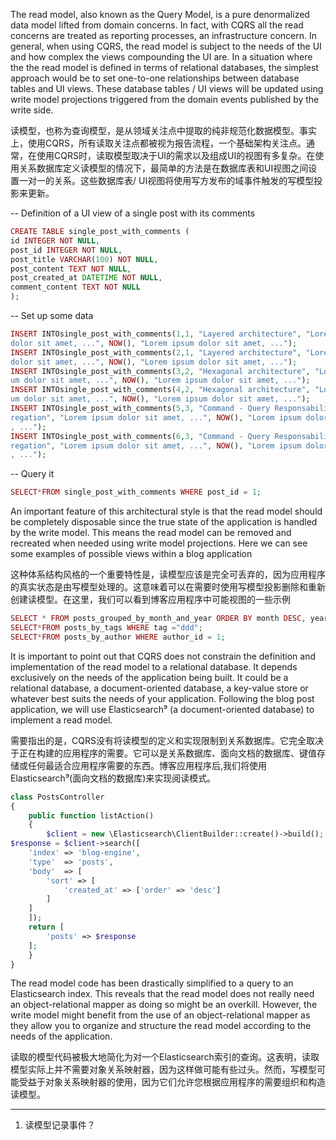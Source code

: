 The read model, also known as the Query Model, is a pure denormalized data model lifted from domain concerns. In fact, with CQRS all the read concerns are treated as reporting processes, an infrastructure concern. In general, when using CQRS, the read model is subject to the needs of the UI and how complex the views compounding the UI are. In a situation where the the read model is defined in terms of relational databases, the simplest approach would be to set one-to-one relationships between database tables and UI views. These database tables / UI views will be updated using write model projections triggered from the domain events published by the write side.

读模型，也称为查询模型，是从领域关注点中提取的纯非规范化数据模型。事实上，使用CQRS，所有读取关注点都被视为报告流程，一个基础架构关注点。通常，在使用CQRS时，读取模型取决于UI的需求以及组成UI的视图有多复杂。在使用关系数据库定义读模型的情况下，最简单的方法是在数据库表和UI视图之间设置一对一的关系。这些数据库表/ UI视图将使用写方发布的域事件触发的写模型投影来更新。

-- Definition of a UI view of a single post with its comments

```php
CREATE TABLE single_post_with_comments (
id INTEGER NOT NULL,
post_id INTEGER NOT NULL,
post_title VARCHAR(100) NOT NULL,
post_content TEXT NOT NULL,
post_created_at DATETIME NOT NULL,
comment_content TEXT NOT NULL
);
```

-- Set up some data

```php
INSERT INTOsingle_post_with_comments(1,1, "Layered architecture", "Lorem ipsum\
dolor sit amet, ...", NOW(), "Lorem ipsum dolor sit amet, ...");
INSERT INTOsingle_post_with_comments(2,1, "Layered architecture", "Lorem ipsum\
dolor sit amet, ...", NOW(), "Lorem ipsum dolor sit amet, ...");
INSERT INTOsingle_post_with_comments(3,2, "Hexagonal architecture", "Lorem ips\
um dolor sit amet, ...", NOW(), "Lorem ipsum dolor sit amet, ...");
INSERT INTOsingle_post_with_comments(4,2, "Hexagonal architecture", "Lorem ips\
um dolor sit amet, ...", NOW(), "Lorem ipsum dolor sit amet, ...");
INSERT INTOsingle_post_with_comments(5,3, "Command - Query Responsability Segg\
regation", "Lorem ipsum dolor sit amet, ...", NOW(), "Lorem ipsum dolor sit amet\
, ...");
INSERT INTOsingle_post_with_comments(6,3, "Command - Query Responsability Segg\
regation", "Lorem ipsum dolor sit amet, ...", NOW(), "Lorem ipsum dolor sit amet\
, ...");
```

-- Query it

```php
SELECT*FROM single_post_with_comments WHERE post_id = 1;
```

An important feature of this architectural style is that the read model should be completely disposable since the true state of the application is handled by the write model. This means the read model can be removed and recreated when needed using write model projections. Here we can see some examples of possible views within a blog application

这种体系结构风格的一个重要特性是，读模型应该是完全可丢弃的，因为应用程序的真实状态是由写模型处理的。这意味着可以在需要时使用写模型投影删除和重新创建读模型。在这里，我们可以看到博客应用程序中可能视图的一些示例

```php
SELECT * FROM posts_grouped_by_month_and_year ORDER BY month DESC, year ASC;
SELECT*FROM posts_by_tags WHERE tag ="ddd";
SELECT*FROM posts_by_author WHERE author_id = 1;
```

It is important to point out that CQRS does not constrain the definition and implementation of the read model to a relational database. It depends exclusively on the needs of the application being built. It could be a relational database, a document-oriented database, a key-value store or whatever best suits the needs of your application. Following the blog post application, we will use Elasticsearch⁹ \(a document-oriented database\) to implement a read model.

需要指出的是，CQRS没有将读模型的定义和实现限制到关系数据库。它完全取决于正在构建的应用程序的需要。它可以是关系数据库、面向文档的数据库、键值存储或任何最适合应用程序需要的东西。博客应用程序后,我们将使用Elasticsearch⁹\(面向文档的数据库\)来实现阅读模式。

```php
class PostsController
{
    public function listAction()
    {
        $client = new \Elasticsearch\ClientBuilder::create()->build();
$response = $client->search([
    'index' => 'blog-engine',
    'type'  => 'posts',
    'body'  => [
        'sort' => [
            'created_at' => ['order' => 'desc']
        ]
    ]
    ]);
    return [
        'posts' => $response
    ];
    }
}
```

The read model code has been drastically simplified to a query to an Elasticsearch index. This reveals that the read model does not really need an object-relational mapper as doing so might be an overkill. However, the write model might benefit from the use of an object-relational mapper as they allow you to organize and structure the read model according to the needs of the application.

读取的模型代码被极大地简化为对一个Elasticsearch索引的查询。这表明，读取模型实际上并不需要对象关系映射器，因为这样做可能有些过头。然而，写模型可能受益于对象关系映射器的使用，因为它们允许您根据应用程序的需要组织和构造读模型。

---

1. 读模型记录事件？



